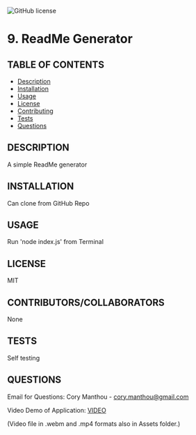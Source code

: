 ![GitHub license](https://img.shields.io/badge/license-MIT-blue.svg)
  
  
  # 9. ReadMe Generator

  ## TABLE OF CONTENTS
  * [Description](#description)
  * [Installation](#installation)
  * [Usage](#usage)
  * [License](#license)
  * [Contributing](#contributing)
  * [Tests](#tests)
  * [Questions](#questions)

  ## DESCRIPTION
  A simple ReadMe generator

  ## INSTALLATION
  Can clone from GitHub Repo

  ## USAGE
  Run 'node index.js' from Terminal

  ## LICENSE
  MIT

  ## CONTRIBUTORS/COLLABORATORS
  None

  ## TESTS
  Self testing

  ## QUESTIONS
  Email for Questions:
  Cory Manthou - cory.manthou@gmail.com

  Video Demo of Application: 
  [VIDEO](https://drive.google.com/file/d/1YThr1pa7_Ih1MUVndcuYw6AYsxB7rn8Z/view)

  (Video file in .webm and .mp4 formats also in Assets folder.)

